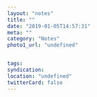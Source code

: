 ```yaml
---
layout: "notes"
title: ""
date: "2019-01-05T14:57:31"
meta: ""
category: "Notes"
photo1_url: "undefined"


tags:
syndication: 
location: "undefined"
twitterCard: false
---
```



